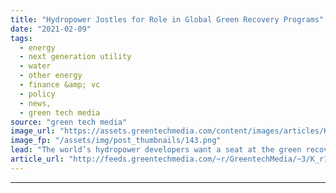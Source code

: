 ```yaml
---
title: "Hydropower Jostles for Role in Global Green Recovery Programs"
date: "2021-02-09"
tags: 
  - energy
  - next generation utility
  - water
  - other energy
  - finance &amp; vc
  - policy
  - news,
  - green tech media
source: "green tech media"
image_url: "https://assets.greentechmedia.com/content/images/articles/Hydropower_Hydro_Norway_XL_Credit_Statkraft.jpg"
image_fp: "/assets/img/post_thumbnails/143.png"
lead: "The world’s hydropower developers want a seat at the green recovery funding table alongside other key decarbonization technologies such as wind, solar, batteries and green hydrogen.  This month, the International Hydropower Association (IHA) partnere ..."
article_url: "http://feeds.greentechmedia.com/~r/GreentechMedia/~3/K_r1L5Jhtfw/hydro-jostles-for-role-in-global-green-recovery-programs"
---
```


---
